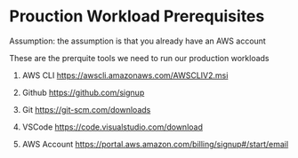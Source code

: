 # Prouction Workload Prerequisites

Assumption: the assumption is that you already have an AWS account 

These are the prerquite tools we need to run our production workloads

1. AWS CLI
   https://awscli.amazonaws.com/AWSCLIV2.msi

2. Github
   https://github.com/signup

3. Git
   https://git-scm.com/downloads


4. VSCode
   https://code.visualstudio.com/download

5. AWS Account 
   https://portal.aws.amazon.com/billing/signup#/start/email

